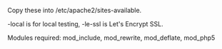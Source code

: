 Copy these into /etc/apache2/sites-available.

-local is for local testing, -le-ssl is Let's Encrypt SSL.

Modules required: mod_include, mod_rewrite, mod_deflate, mod_php5

